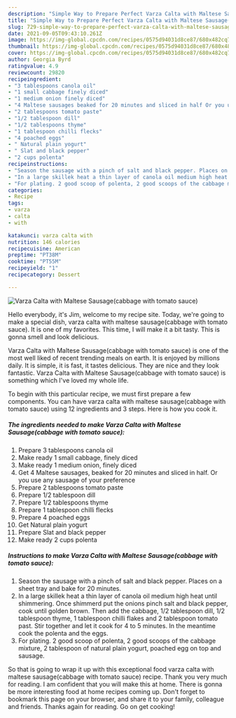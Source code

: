 ```yaml
---
description: "Simple Way to Prepare Perfect Varza Calta with Maltese Sausage(cabbage with tomato sauce)"
title: "Simple Way to Prepare Perfect Varza Calta with Maltese Sausage(cabbage with tomato sauce)"
slug: 729-simple-way-to-prepare-perfect-varza-calta-with-maltese-sausagecabbage-with-tomato-sauce
date: 2021-09-05T09:43:10.261Z
image: https://img-global.cpcdn.com/recipes/0575d94031d8ce87/680x482cq70/varza-calta-with-maltese-sausagecabbage-with-tomato-sauce-recipe-main-photo.jpg
thumbnail: https://img-global.cpcdn.com/recipes/0575d94031d8ce87/680x482cq70/varza-calta-with-maltese-sausagecabbage-with-tomato-sauce-recipe-main-photo.jpg
cover: https://img-global.cpcdn.com/recipes/0575d94031d8ce87/680x482cq70/varza-calta-with-maltese-sausagecabbage-with-tomato-sauce-recipe-main-photo.jpg
author: Georgia Byrd
ratingvalue: 4.9
reviewcount: 29820
recipeingredient:
- "3 tablespoons canola oil"
- "1 small cabbage finely diced"
- "1 medium onion finely diced"
- "4 Maltese sausages beaked for 20 minutes and sliced in half Or you use any sausage of your preference"
- "2 tablespoons tomato paste"
- "1/2 tablespoon dill"
- "1/2 tablespoons thyme"
- "1 tablespoon chilli flecks"
- "4 poached eggs"
- " Natural plain yogurt"
- " Slat and black pepper"
- "2 cups polenta"
recipeinstructions:
- "Season the sausage with a pinch of salt and black pepper. Places on a sheet tray and bake for 20 minutes."
- "In a large skillek heat a thin layer of canola oil medium high heat until shimmering. Once shimmerd put the onions pinch salt and black pepper, cook until golden brown. Then add the cabbage, 1/2 tablespoon dill, 1/2 tablespoon thyme, 1 tablespoon chilli flakes and 2 tablespoon tomato past. Stir together and let it cook for 4 to 5 minutes. In the meantime cook the polenta and the eggs."
- "For plating. 2 good scoop of polenta, 2 good scoops of the cabbage mixture, 2 tablespoon of natural plain yogurt, poached egg on top and sausage."
categories:
- Recipe
tags:
- varza
- calta
- with

katakunci: varza calta with 
nutrition: 146 calories
recipecuisine: American
preptime: "PT38M"
cooktime: "PT55M"
recipeyield: "1"
recipecategory: Dessert

---
```



![Varza Calta with Maltese Sausage(cabbage with tomato sauce)](https://img-global.cpcdn.com/recipes/0575d94031d8ce87/680x482cq70/varza-calta-with-maltese-sausagecabbage-with-tomato-sauce-recipe-main-photo.jpg)

Hello everybody, it's Jim, welcome to my recipe site. Today, we're going to make a special dish, varza calta with maltese sausage(cabbage with tomato sauce). It is one of my favorites. This time, I will make it a bit tasty. This is gonna smell and look delicious.



Varza Calta with Maltese Sausage(cabbage with tomato sauce) is one of the most well liked of recent trending meals on earth. It is enjoyed by millions daily. It is simple, it is fast, it tastes delicious. They are nice and they look fantastic. Varza Calta with Maltese Sausage(cabbage with tomato sauce) is something which I've loved my whole life.


To begin with this particular recipe, we must first prepare a few components. You can have varza calta with maltese sausage(cabbage with tomato sauce) using 12 ingredients and 3 steps. Here is how you cook it.

<!--inarticleads1-->

##### The ingredients needed to make Varza Calta with Maltese Sausage(cabbage with tomato sauce):

1. Prepare 3 tablespoons canola oil
1. Make ready 1 small cabbage, finely diced
1. Make ready 1 medium onion, finely diced
1. Get 4 Maltese sausages, beaked for 20 minutes and sliced in half. Or you use any sausage of your preference
1. Prepare 2 tablespoons tomato paste
1. Prepare 1/2 tablespoon dill
1. Prepare 1/2 tablespoons thyme
1. Prepare 1 tablespoon chilli flecks
1. Prepare 4 poached eggs
1. Get  Natural plain yogurt
1. Prepare  Slat and black pepper
1. Make ready 2 cups polenta




<!--inarticleads2-->

##### Instructions to make Varza Calta with Maltese Sausage(cabbage with tomato sauce):

1. Season the sausage with a pinch of salt and black pepper. Places on a sheet tray and bake for 20 minutes.
1. In a large skillek heat a thin layer of canola oil medium high heat until shimmering. Once shimmerd put the onions pinch salt and black pepper, cook until golden brown. Then add the cabbage, 1/2 tablespoon dill, 1/2 tablespoon thyme, 1 tablespoon chilli flakes and 2 tablespoon tomato past. Stir together and let it cook for 4 to 5 minutes. In the meantime cook the polenta and the eggs.
1. For plating. 2 good scoop of polenta, 2 good scoops of the cabbage mixture, 2 tablespoon of natural plain yogurt, poached egg on top and sausage.




So that is going to wrap it up with this exceptional food varza calta with maltese sausage(cabbage with tomato sauce) recipe. Thank you very much for reading. I am confident that you will make this at home. There is gonna be more interesting food at home recipes coming up. Don't forget to bookmark this page on your browser, and share it to your family, colleague and friends. Thanks again for reading. Go on get cooking!
